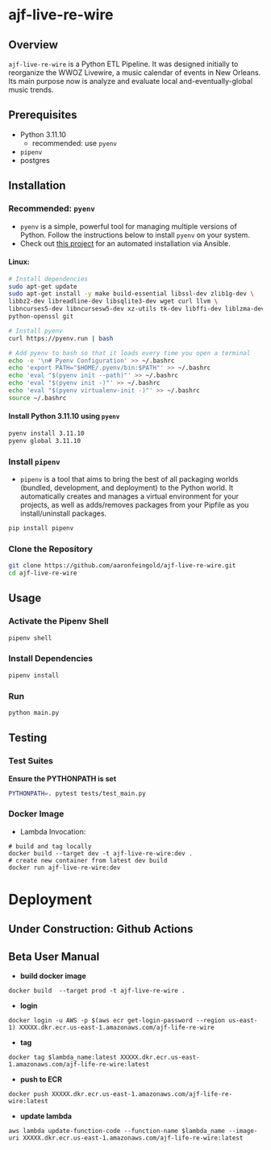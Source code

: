 # ajf-live-re-wire

## Overview
`ajf-live-re-wire` is a Python ETL Pipeline. It was designed initially to reorganize the WWOZ Livewire, a music calendar of events in New Orleans. Its main purpose now is analyze and evaluate local and-eventually-global music trends.

## Prerequisites
- Python 3.11.10
  - recommended: use `pyenv`
- `pipenv`
- postgres


## Installation

### Recommended: `pyenv`
- `pyenv` is a simple, powerful tool for managing multiple versions of Python. Follow the instructions below to install `pyenv` on your system.
- Check out [this project](https://github.com/aaronfeingold/ajf-fedora-workstation-ansible?tab=readme-ov-file#fedora-workstation-ansible) for an automated installation via Ansible.

#### Linux:
```sh
# Install dependencies
sudo apt-get update
sudo apt-get install -y make build-essential libssl-dev zlib1g-dev \
libbz2-dev libreadline-dev libsqlite3-dev wget curl llvm \
libncurses5-dev libncursesw5-dev xz-utils tk-dev libffi-dev liblzma-dev \
python-openssl git

# Install pyenv
curl https://pyenv.run | bash

# Add pyenv to bash so that it loads every time you open a terminal
echo -e '\n# Pyenv Configuration' >> ~/.bashrc
echo 'export PATH="$HOME/.pyenv/bin:$PATH"' >> ~/.bashrc
echo 'eval "$(pyenv init --path)"' >> ~/.bashrc
echo 'eval "$(pyenv init -)"' >> ~/.bashrc
echo 'eval "$(pyenv virtualenv-init -)"' >> ~/.bashrc
source ~/.bashrc
```

#### Install Python 3.11.10 using `pyenv`
```sh
pyenv install 3.11.10
pyenv global 3.11.10
```

### Install `pipenv`
- `pipenv` is a tool that aims to bring the best of all packaging worlds (bundled, development, and deployment) to the Python world. It automatically creates and manages a virtual environment for your projects, as well as adds/removes packages from your Pipfile as you install/uninstall packages.

```sh
pip install pipenv
```

### Clone the Repository
```sh
git clone https://github.com/aaronfeingold/ajf-live-re-wire.git
cd ajf-live-re-wire
```

## Usage

### Activate the Pipenv Shell
```sh
pipenv shell
```

### Install Dependencies
```sh
pipenv install
```

### Run
```sh
python main.py
```

## Testing
### Test Suites
**Ensure the PYTHONPATH is set**
```sh
PYTHONPATH=. pytest tests/test_main.py
```
### Docker Image
- Lambda Invocation:
```
# build and tag locally
docker build --target dev -t ajf-live-re-wire:dev .
# create new container from latest dev build
docker run ajf-live-re-wire:dev
```


# Deployment
## Under Construction: Github Actions

## Beta User Manual

- **build docker image**
```
docker build  --target prod -t ajf-live-re-wire .
```
- **login**
```
docker login -u AWS -p $(aws ecr get-login-password --region us-east-1) XXXXX.dkr.ecr.us-east-1.amazonaws.com/ajf-life-re-wire
```
- **tag**
```
docker tag $lambda_name:latest XXXXX.dkr.ecr.us-east-1.amazonaws.com/ajf-life-re-wire:latest
```
- **push to ECR**
```
docker push XXXXX.dkr.ecr.us-east-1.amazonaws.com/ajf-life-re-wire:latest
```
- **update lambda**
```
aws lambda update-function-code --function-name $lambda_name --image-uri XXXXX.dkr.ecr.us-east-1.amazonaws.com/ajf-life-re-wire:latest
```
